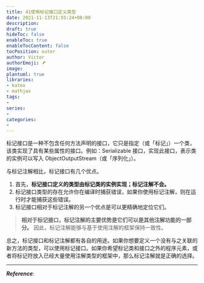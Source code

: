 ```yaml
---
title: 41使用标记接口定义类型
date: 2021-11-13T21:55:24+08:00
description:
draft: true
hideToc: false
enableToc: true
enableTocContent: false
tocPosition: outer
author: Victor
authorEmoji: 🪶
image:
plantuml: true
libraries:
- katex
- mathjax
tags:
-
series:
-
categories:
-
---
```




标记接口是一种不包含任何方法声明的接口，它只是指定（或「标记」）一个类，该类实现了具有某些属性的接口。例如：Serializable 接口，实现此接口，表示类的实例可以写入 ObjectOutputStream（或「序列化」）。

与标记注解相比，标记接口有几个优点。

1. 首先，**标记接口定义的类型由标记类的实例实现；标记注解不会。**
2. 标记接口类型的存在允许你在编译时捕获错误，如果你使用标记注解，则在运行时才能捕获这些错误。
3. 标记接口相对于标记注解的另一个优点是可以更精确地定位它们。

> **相对于标记接口，标记注解的主要优势是它们可以是其他注解功能的一部分。** 因此，标记注解能够与基于使用注解的框架保持一致性。

总之，标记接口和标记注解都有各自的用途。如果你想要定义一个没有与之关联的新方法的类型，可以使用标记接口。如果你希望标记类和接口之外的程序元素，或者将标记符放入已经大量使用注解类型的框架中，那么标记注解就是正确的选择。

---

***Reference***:

